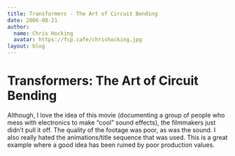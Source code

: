 ```yaml
---
title: Transformers - The Art of Circuit Bending
date: 2006-08-21
author:
  name: Chris Hocking
  avatar: https://fcp.cafe/chrishocking.jpg
layout: blog
---
```

# Transformers: The Art of Circuit Bending

Although, I love the idea of this movie (documenting a group of people who mess with electronics to make “cool” sound effects), the filmmakers just didn’t pull it off. The quality of the footage was poor, as was the sound. I also really hated the animations/title sequence that was used. This is a great example where a good idea has been ruined by poor production values.
